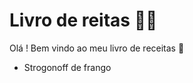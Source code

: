 # Livro de reitas :man_cook:

Olá ! Bem vindo ao meu livro de receitas :wave:

 - Strogonoff de frango


